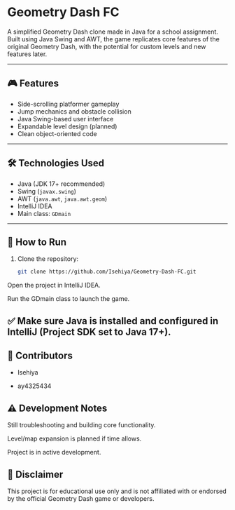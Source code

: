 # Geometry Dash FC

A simplified Geometry Dash clone made in Java for a school assignment. Built using Java Swing and AWT, the game replicates core features of the original Geometry Dash, with the potential for custom levels and new features later.

---

## 🎮 Features

- Side-scrolling platformer gameplay
- Jump mechanics and obstacle collision
- Java Swing-based user interface
- Expandable level design (planned)
- Clean object-oriented code

---

## 🛠️ Technologies Used

- Java (JDK 17+ recommended)
- Swing (`javax.swing`)
- AWT (`java.awt`, `java.awt.geom`)
- IntelliJ IDEA
- Main class: `GDmain`

---

## 🚀 How to Run

1. Clone the repository:

   ```bash
   git clone https://github.com/Isehiya/Geometry-Dash-FC.git
   ```
Open the project in IntelliJ IDEA.

Run the GDmain class to launch the game.

## ✅ Make sure Java is installed and configured in IntelliJ (Project SDK set to Java 17+).

## 👥 Contributors
- Isehiya

- ay4325434

## ⚠️ Development Notes
Still troubleshooting and building core functionality.

Level/map expansion is planned if time allows.

Project is in active development.

## 📌 Disclaimer
This project is for educational use only and is not affiliated with or endorsed by the official Geometry Dash game or developers.
